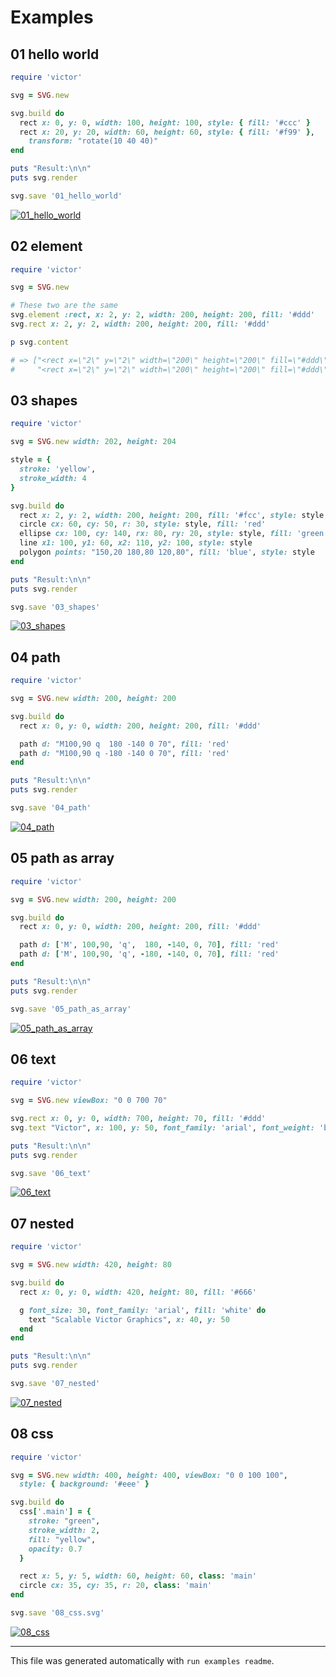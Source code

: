 # Examples

## 01 hello world

```ruby
require 'victor'

svg = SVG.new

svg.build do 
  rect x: 0, y: 0, width: 100, height: 100, style: { fill: '#ccc' }
  rect x: 20, y: 20, width: 60, height: 60, style: { fill: '#f99' },
    transform: "rotate(10 40 40)"
end

puts "Result:\n\n"
puts svg.render

svg.save '01_hello_world'
```

[![01_hello_world](https://cdn.rawgit.com/DannyBen/victor/master/examples/01_hello_world.svg)](https://github.com/DannyBen/victor/blob/master/examples/01_hello_world.rb)


## 02 element

```ruby
require 'victor'

svg = SVG.new

# These two are the same
svg.element :rect, x: 2, y: 2, width: 200, height: 200, fill: '#ddd'
svg.rect x: 2, y: 2, width: 200, height: 200, fill: '#ddd'

p svg.content

# => ["<rect x=\"2\" y=\"2\" width=\"200\" height=\"200\" fill=\"#ddd\"/>", 
#     "<rect x=\"2\" y=\"2\" width=\"200\" height=\"200\" fill=\"#ddd\"/>"]
```



## 03 shapes

```ruby
require 'victor'

svg = SVG.new width: 202, height: 204

style = {
  stroke: 'yellow',
  stroke_width: 4
}

svg.build do 
  rect x: 2, y: 2, width: 200, height: 200, fill: '#fcc', style: style
  circle cx: 60, cy: 50, r: 30, style: style, fill: 'red'
  ellipse cx: 100, cy: 140, rx: 80, ry: 20, style: style, fill: 'green'
  line x1: 100, y1: 60, x2: 110, y2: 100, style: style
  polygon points: "150,20 180,80 120,80", fill: 'blue', style: style
end

puts "Result:\n\n"
puts svg.render

svg.save '03_shapes'
```

[![03_shapes](https://cdn.rawgit.com/DannyBen/victor/master/examples/03_shapes.svg)](https://github.com/DannyBen/victor/blob/master/examples/03_shapes.rb)


## 04 path

```ruby
require 'victor'

svg = SVG.new width: 200, height: 200 

svg.build do 
  rect x: 0, y: 0, width: 200, height: 200, fill: '#ddd'

  path d: "M100,90 q  180 -140 0 70", fill: 'red'
  path d: "M100,90 q -180 -140 0 70", fill: 'red'
end

puts "Result:\n\n"
puts svg.render

svg.save '04_path'
```

[![04_path](https://cdn.rawgit.com/DannyBen/victor/master/examples/04_path.svg)](https://github.com/DannyBen/victor/blob/master/examples/04_path.rb)


## 05 path as array

```ruby
require 'victor'

svg = SVG.new width: 200, height: 200 

svg.build do 
  rect x: 0, y: 0, width: 200, height: 200, fill: '#ddd'

  path d: ['M', 100,90, 'q',  180, -140, 0, 70], fill: 'red'
  path d: ['M', 100,90, 'q', -180, -140, 0, 70], fill: 'red'
end

puts "Result:\n\n"
puts svg.render

svg.save '05_path_as_array'
```

[![05_path_as_array](https://cdn.rawgit.com/DannyBen/victor/master/examples/05_path_as_array.svg)](https://github.com/DannyBen/victor/blob/master/examples/05_path_as_array.rb)


## 06 text

```ruby
require 'victor'

svg = SVG.new viewBox: "0 0 700 70"

svg.rect x: 0, y: 0, width: 700, height: 70, fill: '#ddd'
svg.text "Victor", x: 100, y: 50, font_family: 'arial', font_weight: 'bold', font_size: 40, fill: 'blue'

puts "Result:\n\n"
puts svg.render

svg.save '06_text'
```

[![06_text](https://cdn.rawgit.com/DannyBen/victor/master/examples/06_text.svg)](https://github.com/DannyBen/victor/blob/master/examples/06_text.rb)


## 07 nested

```ruby
require 'victor'

svg = SVG.new width: 420, height: 80

svg.build do
  rect x: 0, y: 0, width: 420, height: 80, fill: '#666'

  g font_size: 30, font_family: 'arial', fill: 'white' do
    text "Scalable Victor Graphics", x: 40, y: 50
  end
end

puts "Result:\n\n"
puts svg.render

svg.save '07_nested'
```

[![07_nested](https://cdn.rawgit.com/DannyBen/victor/master/examples/07_nested.svg)](https://github.com/DannyBen/victor/blob/master/examples/07_nested.rb)


## 08 css

```ruby
require 'victor'

svg = SVG.new width: 400, height: 400, viewBox: "0 0 100 100", 
  style: { background: '#eee' }

svg.build do 
  css['.main'] = {
    stroke: "green", 
    stroke_width: 2,
    fill: "yellow",
    opacity: 0.7
  }

  rect x: 5, y: 5, width: 60, height: 60, class: 'main'
  circle cx: 35, cy: 35, r: 20, class: 'main'
end

svg.save '08_css.svg'
```

[![08_css](https://cdn.rawgit.com/DannyBen/victor/master/examples/08_css.svg)](https://github.com/DannyBen/victor/blob/master/examples/08_css.rb)



---

This file was generated automatically with `run examples readme`.